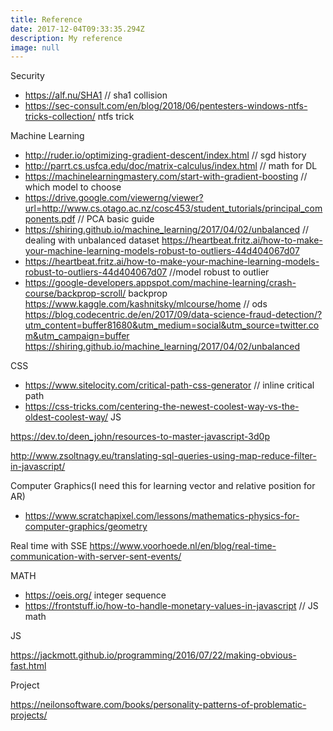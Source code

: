 ```yaml
---
title: Reference
date: 2017-12-04T09:33:35.294Z
description: My reference
image: null
---
```

Security

* https://alf.nu/SHA1 // sha1 collision
* https://sec-consult.com/en/blog/2018/06/pentesters-windows-ntfs-tricks-collection/ ntfs trick

Machine Learning

* http://ruder.io/optimizing-gradient-descent/index.html // sgd history
* http://parrt.cs.usfca.edu/doc/matrix-calculus/index.html // math for DL
* https://machinelearningmastery.com/start-with-gradient-boosting // which model to choose
* https://drive.google.com/viewerng/viewer?url=http://www.cs.otago.ac.nz/cosc453/student_tutorials/principal_components.pdf // PCA basic guide
* https://shiring.github.io/machine_learning/2017/04/02/unbalanced // dealing with unbalanced dataset
  https://heartbeat.fritz.ai/how-to-make-your-machine-learning-models-robust-to-outliers-44d404067d07
* https://heartbeat.fritz.ai/how-to-make-your-machine-learning-models-robust-to-outliers-44d404067d07 //model robust to outlier
* https://google-developers.appspot.com/machine-learning/crash-course/backprop-scroll/ backprop
  https://www.kaggle.com/kashnitsky/mlcourse/home // ods
  https://blog.codecentric.de/en/2017/09/data-science-fraud-detection/?utm_content=buffer81680&utm_medium=social&utm_source=twitter.com&utm_campaign=buffer
  https://shiring.github.io/machine_learning/2017/04/02/unbalanced

CSS

* https://www.sitelocity.com/critical-path-css-generator // inline critical path
* https://css-tricks.com/centering-the-newest-coolest-way-vs-the-oldest-coolest-way/
  JS

https://dev.to/deen_john/resources-to-master-javascript-3d0p

http://www.zsoltnagy.eu/translating-sql-queries-using-map-reduce-filter-in-javascript/

Computer Graphics(I need this for learning vector and relative position for AR)

* https://www.scratchapixel.com/lessons/mathematics-physics-for-computer-graphics/geometry

Real time with SSE https://www.voorhoede.nl/en/blog/real-time-communication-with-server-sent-events/

MATH

* https://oeis.org/ integer sequence
* https://frontstuff.io/how-to-handle-monetary-values-in-javascript // JS math

JS

https://jackmott.github.io/programming/2016/07/22/making-obvious-fast.html

Project

https://neilonsoftware.com/books/personality-patterns-of-problematic-projects/
